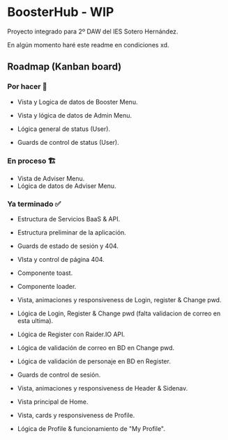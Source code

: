 # BoosterHub - WIP

Proyecto integrado para 2º DAW del IES Sotero Hernández.

En algún momento haré este readme en condiciones xd.


## Roadmap (Kanban board)

### Por hacer 🚧

 - Vista y Logica de datos de Booster Menu.
 - Vista y lógica de datos de Admin Menu.

 - Lógica general de status (User).
 - Guards de control de status (User).

### En proceso 🏗️

 - Vista de Adviser Menu.
 - Lógica de datos de Adviser Menu.

### Ya terminado ✅

 - Estructura de Servicios BaaS & API.
 - Estructura preliminar de la aplicación.

 - Guards de estado de sesión y 404.
 - VIsta y control de página 404.
 
 - Componente toast.
 - Componente loader.

 - Vista, animaciones y responsiveness de Login, register & Change pwd.
 - Lógica de Login, Register & Change pwd (falta validacion de correo en esta ultima).
 - Lógica de Register con Raider.IO API.
 - Lógica de validación de correo en BD en Change pwd.
 - Lógica de validación de personaje en BD en Register.
 - Guards de control de sesión.

 - Vista, animaciones y responsiveness de Header & Sidenav.
 - Vista principal de Home.

 - Vista, cards y responsiveness de Profile.
 - Lógica de Profile & funcionamiento de "My Profile".
